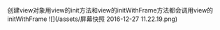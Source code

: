 创建view对象用view的init方法和view的initWithFrame方法都会调用view的initWithFrame
![](/assets/屏幕快照 2016-12-27 11.22.19.png)